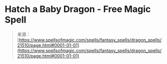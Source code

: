 <!--yml
category: 未分类
date: 2024-06-12 19:05:05
-->

# Hatch a Baby Dragon - Free Magic Spell

> 来源：[https://www.spellsofmagic.com/spells/fantasy_spells/dragon_spells/21510/page.html#0001-01-01](https://www.spellsofmagic.com/spells/fantasy_spells/dragon_spells/21510/page.html#0001-01-01)